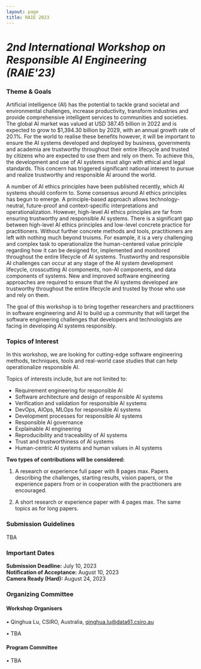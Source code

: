 ```yaml
---
layout: page
title: RAIE 2023
---
```


<!-- <p><img src="/img/pierrebourque.jpg" width="200" /><a href="https://profs.etsmtl.ca/pbourque">Pierre Bourque</a> - ing., Ph.D.</p> -->

*<h1>2nd International Workshop on Responsible AI Engineering (RAIE'23)</h1>*

<!-- Co-located with [**ICSE 2022**](https://conf.researchr.org/home/icse-2022)
<br>
Virtual
<br>
May 21-29, 2022 -->

### Theme & Goals

Artificial intelligence (AI) has the potential to tackle grand societal and environmental challenges, increase productivity, transform industries and provide comprehensive intelligent services to communities and societies. The global AI market was valued at USD 387.45 billion in 2022 and is expected to grow to $1,394.30 billion by 2029, with an annual growth rate of 20.1%. For the world to realise these benefits however, it will be important to ensure the AI systems developed and deployed by business, governments and academia are trustworthy throughout their entire lifecycle and trusted by citizens who are expected to use them and rely on them. To achieve this, the development and use of AI systems must align with ethical and legal standards. This concern has triggered significant national interest to pursue and realize trustworthy and responsible AI around the world.

A number of AI ethics principles have been published recently, which AI systems should conform to. Some consensus around AI ethics principles has begun to emerge. A principle-based approach allows technology-neutral, future-proof and context-specific interpretations and operationalization. However, high-level AI ethics principles are far from ensuring trustworthy and responsible AI systems. There is a significant gap between high-level AI ethics principles and low-level concrete practice for practitioners. Without further concrete methods and tools, practitioners are left with nothing much beyond truisms. For example, it is a very challenging and complex task to operationalize the human-centered value principle regarding how it can be designed for, implemented and monitored throughout the entire lifecycle of AI systems. Trustworthy and responsible AI challenges can occur at any stage of the AI system development lifecycle, crosscutting AI components, non-AI components, and data components of systems. New and improved software engineering approaches are required to ensure that the AI systems developed are trustworthy throughout the entire lifecycle and trusted by those who use and rely on them.

The goal of this workshop is to bring together researchers and practitioners in software engineering and AI to build up a community that will target the software engineering challenges that developers and technologists are facing in developing AI systems responsibly. 

### Topics of Interest

In this workshop, we are looking for cutting-edge software engineering methods, techniques, tools and real-world case studies that can help operationalize responsible AI.

Topics of interests include, but are not limited to:

- Requirement engineering for responsible AI
- Software architecture and design of responsible AI systems
- Verification and validation for responsible AI systems
- DevOps, AIOps, MLOps for responsible AI systems
- Development processes for responsible AI systems
- Responsible AI governance
- Explainable AI engineering
- Reproducibility and traceability of AI systems
- Trust and trustworthiness of AI systems
- Human-centric AI systems and human values in AI systems


**Two types of contributions will be considered:**

1. A research or experience full paper with 8 pages max. Papers describing the challenges, starting results, vision papers, or the experience papers from or in cooperation with the practitioners are encouraged.

2. A short research or experience paper with 4 pages max. The same topics as for long papers.


### Submission Guidelines
TBA


### Important Dates

**Submission Deadline:** July 10, 2023
<br>
**Notification of Acceptance:** August 10, 2023
<br>
**Camera Ready (Hard):** August 24, 2023

### Organizing Committee

#### Workshop Organisers

• Qinghua Lu, CSIRO, Australia, <qinghua.lu@data61.csiro.au>

• TBA

#### Program Committee

• TBA
